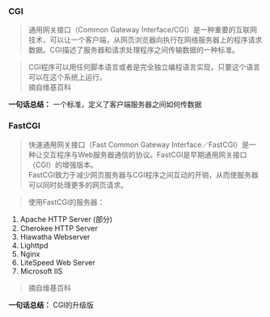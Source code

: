 ### CGI

> 通用网关接口（Common Gateway Interface/CGI）是一种重要的互联网技术，可以让一个客户端，从网页浏览器向执行在网络服务器上的程序请求数据。CGI描述了服务器和请求处理程序之间传输数据的一种标准。

> CGI程序可以用任何脚本语言或者是完全独立编程语言实现，只要这个语言可以在这个系统上运行。  
> 摘自维基百科

**一句话总结：** 一个标准，定义了客户端服务器之间如何传数据

### FastCGI

> 快速通用网关接口（Fast Common Gateway Interface／FastCGI）是一种让交互程序与Web服务器通信的协议。FastCGI是早期通用网关接口（CGI）的增强版本。  
> FastCGI致力于减少网页服务器与CGI程序之间互动的开销，从而使服务器可以同时处理更多的网页请求。

> 使用FastCGI的服务器：

1. Apache HTTP Server (部分)
1. Cherokee HTTP Server
1. Hiawatha Webserver
1. Lighttpd
1. Nginx
1. LiteSpeed Web Server
1. Microsoft IIS

> 摘自维基百科

**一句话总结：** CGI的升级版

